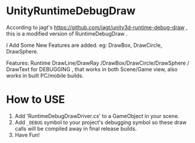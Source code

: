 # UnityRuntimeDebugDraw
According to jagt's https://github.com/jagt/unity3d-runtime-debug-draw , this is a modified version of RuntimeDebugDraw .

I Add Some New Features are added. eg: DrawBox, DrawCircle, DrawSphere.

Features: Runtime DrawLine/DrawRay /DrawBox/DrawCircle/DrawSphere / DrawText for DEBUGGING , that works in both Scene/Game view, also works in built PC/mobile builds.

# How to USE
1. Add 'RuntimeDebugDrawDriver.cs' to a GameObject in your scene.
2. Add `_DEBUG` symbol to your project's debugging symbol so these draw calls will be compiled away in final release builds.
3. Have Fun!
